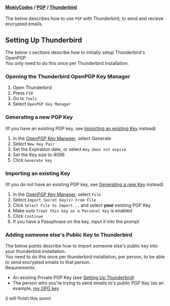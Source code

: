 #### [MokiyCodes](https://mokiycodes.github.io/MokiyCodes) / [PGP](https://mokiycodes.github.io/MokiyCodes/PGP/) / [Thunderbird](https://mokiycodes.github.io/MokiyCodes/PGP/Thunderbird)
The below describes how to use `PGP` with Thunderbird, to send and recieve encrypted emails.
## Setting Up Thunderbird
The below `3` sections describe how to initially setup Thunderbird's OpenPGP.<br/>
You only need to do this once per Thunderbird Installation.
### Opening the Thunderbird OpenPGP Key Manager
1. Open Thunderbird
2. Press `F10`
3. Go to `Tools`
4. Select `OpenPGP Key Manager`
### Generating a new PGP Key 
(If you have an existing PGP key, see [Importing an existing Key](#importing-an-existing-key) instead)<br/>
1. In the [OpenPGP Key Manager](#opening-the-thunderbird-openpgp-key-manager), select Generate
2. Select `New Key Pair`
3. Set the Expiration date, or select `Key does not expire`
4. Set the Key size to 4096
5. Click `Generate key`
### Importing an existing Key
(If you do not have an existing PGP key, see [Generating a new Key](#generating-a-new-key) instead)
1. In the [OpenPGP Key Manager](#opening-the-thunderbird-openpgp-key-manager), select `File`
2. Select `Import Secret Key(s) From File`
3. Click `Select File to Import...` and select __your__ existing PGP Key
4. Make sure `Treat this key as a Personal Key` is enabled
5. Click `Continue`
6. If you have a Passphrase on the key, input it into the prompt
### Adding someone else's Public Key to Thunderbird
The below points describe how to import someone else's public key into your thunderbird installation.<br/>
You need to do this once per thunderbird installation, per person, to be able to send encrypted emails to that person.<br/>
Requirements:
- An existing Private PGP Key (see [Setting Up Thunderbird](#setting-up-thunderbird))
- The person who you're trying to send emails to's public PGP Key (as an example, [my GPG key](https://raw.githubusercontent.com/MokiyCodes/MokiyCodes/main/Key)

(i will finish this soon)
